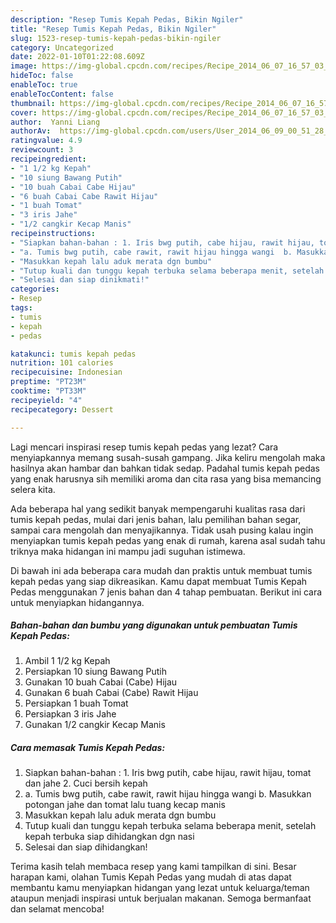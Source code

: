 ```yaml
---
description: "Resep Tumis Kepah Pedas, Bikin Ngiler"
title: "Resep Tumis Kepah Pedas, Bikin Ngiler"
slug: 1523-resep-tumis-kepah-pedas-bikin-ngiler
category: Uncategorized
date: 2022-01-10T01:22:08.609Z
image: https://img-global.cpcdn.com/recipes/Recipe_2014_06_07_16_57_03_59_5e5c35_original_20140419_135620/680x482cq70/tumis-kepah-pedas-foto-resep-utama.jpg
hideToc: false
enableToc: true
enableTocContent: false
thumbnail: https://img-global.cpcdn.com/recipes/Recipe_2014_06_07_16_57_03_59_5e5c35_original_20140419_135620/680x482cq70/tumis-kepah-pedas-foto-resep-utama.jpg
cover: https://img-global.cpcdn.com/recipes/Recipe_2014_06_07_16_57_03_59_5e5c35_original_20140419_135620/680x482cq70/tumis-kepah-pedas-foto-resep-utama.jpg
author:  Yanni Liang
authorAv:  https://img-global.cpcdn.com/users/User_2014_06_09_00_51_28_673_22042010871/60x60cq50/avatar.jpg
ratingvalue: 4.9
reviewcount: 3
recipeingredient:
- "1 1/2 kg Kepah"
- "10 siung Bawang Putih"
- "10 buah Cabai Cabe Hijau"
- "6 buah Cabai Cabe Rawit Hijau"
- "1 buah Tomat"
- "3 iris Jahe"
- "1/2 cangkir Kecap Manis"
recipeinstructions:
- "Siapkan bahan-bahan : 1. Iris bwg putih, cabe hijau, rawit hijau, tomat dan jahe 2. Cuci bersih kepah"
- "a. Tumis bwg putih, cabe rawit, rawit hijau hingga wangi  b. Masukkan potongan jahe dan tomat lalu tuang kecap manis"
- "Masukkan kepah lalu aduk merata dgn bumbu"
- "Tutup kuali dan tunggu kepah terbuka selama beberapa menit, setelah kepah terbuka siap dihidangkan dgn nasi"
- "Selesai dan siap dinikmati!"
categories:
- Resep
tags:
- tumis
- kepah
- pedas

katakunci: tumis kepah pedas 
nutrition: 101 calories
recipecuisine: Indonesian
preptime: "PT23M"
cooktime: "PT33M"
recipeyield: "4"
recipecategory: Dessert

---
```



Lagi mencari inspirasi resep tumis kepah pedas yang lezat? Cara menyiapkannya memang susah-susah gampang. Jika keliru mengolah maka hasilnya akan hambar dan bahkan tidak sedap. Padahal tumis kepah pedas yang enak harusnya sih memiliki aroma dan cita rasa yang bisa memancing selera kita.


Ada beberapa hal yang sedikit banyak mempengaruhi kualitas rasa dari tumis kepah pedas, mulai dari jenis bahan, lalu pemilihan bahan segar, sampai cara mengolah dan menyajikannya. Tidak usah pusing kalau ingin menyiapkan tumis kepah pedas yang enak di rumah, karena asal sudah tahu triknya maka hidangan ini mampu jadi suguhan istimewa.




Di bawah ini ada beberapa cara mudah dan praktis untuk membuat tumis kepah pedas yang siap dikreasikan. Kamu dapat membuat Tumis Kepah Pedas menggunakan 7 jenis bahan dan 4 tahap pembuatan. Berikut ini cara untuk menyiapkan hidangannya.

<!--inarticleads1-->

##### Bahan-bahan dan bumbu yang digunakan untuk pembuatan Tumis Kepah Pedas:

1. Ambil 1 1/2 kg Kepah
1. Persiapkan 10 siung Bawang Putih
1. Gunakan 10 buah Cabai (Cabe) Hijau
1. Gunakan 6 buah Cabai (Cabe) Rawit Hijau
1. Persiapkan 1 buah Tomat
1. Persiapkan 3 iris Jahe
1. Gunakan 1/2 cangkir Kecap Manis




<!--inarticleads2-->

##### Cara memasak Tumis Kepah Pedas:

1. Siapkan bahan-bahan : 1. Iris bwg putih, cabe hijau, rawit hijau, tomat dan jahe 2. Cuci bersih kepah
1. a. Tumis bwg putih, cabe rawit, rawit hijau hingga wangi  b. Masukkan potongan jahe dan tomat lalu tuang kecap manis
1. Masukkan kepah lalu aduk merata dgn bumbu
1. Tutup kuali dan tunggu kepah terbuka selama beberapa menit, setelah kepah terbuka siap dihidangkan dgn nasi
1. Selesai dan siap dihidangkan!



Terima kasih telah membaca resep yang kami tampilkan di sini. Besar harapan kami, olahan Tumis Kepah Pedas yang mudah di atas dapat membantu kamu menyiapkan hidangan yang lezat untuk keluarga/teman ataupun menjadi inspirasi untuk berjualan makanan. Semoga bermanfaat dan selamat mencoba!
